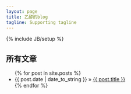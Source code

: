 ```yaml
---
layout: page
title: 乙醇的blog
tagline: Supporting tagline
---
```

{% include JB/setup %}
## 所有文章

<ul class="posts">
  {% for post in site.posts %}
    <li><span>{{ post.date | date_to_string }}</span> &raquo; <a href="{{ BASE_PATH }}{{ post.url }}">{{ post.title }}</a></li>
  {% endfor %}
</ul>



